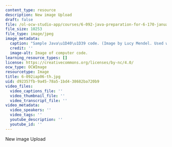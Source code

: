 ```yaml
---
content_type: resource
description: New image Upload
draft: false
file: /ol-ocw-studio-app/courses/6-092-java-preparation-for-6-170-january-iap-2006/d92357fb9a4578a51bd438682ba720b9_6-092iap06-th.jpg
file_size: 10253
file_type: image/jpeg
image_metadata:
  caption: "Sample Java\u1D40\u1D39 code. (Image by Lucy Mendel. Used with permission.)"
  credit: ''
  image-alt: Image of computer code.
learning_resource_types: []
license: https://creativecommons.org/licenses/by-nc/4.0/
ocw_type: OCWImage
resourcetype: Image
title: 6-092iap06-th.jpg
uid: d92357fb-9a45-78a5-1bd4-38682ba720b9
video_files:
  video_captions_file: ''
  video_thumbnail_file: ''
  video_transcript_file: ''
video_metadata:
  video_speakers: ''
  video_tags: ''
  youtube_description: ''
  youtube_id: ''
---
```

New image Upload